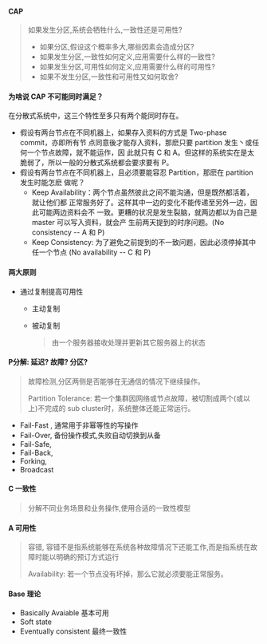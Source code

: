 #### CAP

> 如果发生分区,系统会牺牲什么,一致性还是可用性?
>
> * 如果分区,假设这个概率多大,哪些因素会造成分区?
> * 如果发生分区,一致性如何定义,应用需要什么样的一致性?
> * 如果发生分区,可用性如何定义,应用需要什么样的可用性?
> * 如果不发生分区,一致性和可用性又如何取舍?

#### 为啥说 CAP 不可能同时满足？

在分散式系统中，这三个特性至多只有两个能同时存在。 

- 假设有两台节点在不同机器上，如果存入资料的方式是 Two-phase commit，亦即所有节 点同意後才能存入资料，那麽只要 partition 发生丶或任何一个节点故障，就不能运作，因 此就只有 C 和 A。但这样的系统实在是太脆弱了，所以一般的分散式系统都会要求要有 P。
- 假设有两台节点在不同机器上，且必须要能容忍 Partition，那麽在 partition 发生时能怎麽 做呢？ 
  - Keep Availability：两个节点虽然彼此之间不能沟通，但是既然都活着，就让他们都 正常服务好了。这样其中一边的变化不能传递至另外一边，因此可能两边资料会不 一致。更糟的状况是发生裂脑，就两边都以为自己是 master 可以写入资料，就会产 生前两天提到的时序问题。(No consistency -- A 和 P) 
  - Keep Consistency: 为了避免之前提到的不一致问题，因此必须停掉其中任一个节点 (No availability -- C 和 P)

#### 两大原则

* 通过复制提高可用性

  * 主动复制

  * 被动复制 

    > 由一个服务器接收处理并更新其它服务器上的状态

#### P分解: 延迟? 故障? 分区?

> 故障检测,分区两侧是否能够在无通信的情况下继续操作。
>
> Partition Tolerance: 若一个集群因网络或节点故障，被切割成两个(或以上)不完成的 sub cluster时，系统整体还能正常运行。

* Fail-Fast , 通常用于非幂等性的写操作 
* Fail-Over, 备份操作模式,失败自动切换到从备
* Fail-Safe, 
* Fail-Back, 
* Forking, 
* Broadcast

#### C 一致性

> 分解不同业务场景和业务操作,使用合适的一致性模型

#### A 可用性

> 容错, 容错不是指系统能够在系统各种故障情况下还能工作,而是指系统在故障时能以明确的预订方式运行
>
> Availability: 若一个节点没有坏掉，那么它就必须要能正常服务。

#### Base 理论

- Basically Avaiable 基本可用 
- Soft state 
- Eventually consistent 最终一致性



